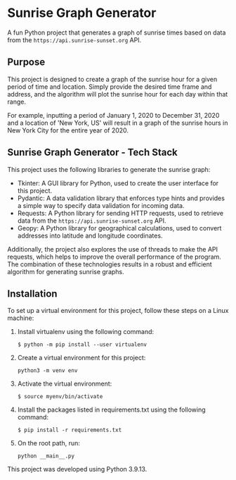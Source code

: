 # Sunrise Graph Generator 
A fun Python project that generates a graph of sunrise times based on data from the `https://api.sunrise-sunset.org` API.

## Purpose
This project is designed to create a graph of the sunrise hour for a given period of time and location. Simply provide the desired time frame and address, and the algorithm will plot the sunrise hour for each day within that range.

For example, inputting a period of January 1, 2020 to December 31, 2020 and a location of 'New York, US' will result in a graph of the sunrise hours in New York City for the entire year of 2020.


## Sunrise Graph Generator - Tech Stack
This project uses the following libraries to generate the sunrise graph:

- Tkinter: A GUI library for Python, used to create the user interface for this project.
- Pydantic: A data validation library that enforces type hints and provides a simple way to specify data validation for incoming data.
- Requests: A Python library for sending HTTP requests, used to retrieve data from the `https://api.sunrise-sunset.org` API.
- Geopy: A Python library for geographical calculations, used to convert addresses into latitude and longitude coordinates.

Additionally, the project also explores the use of threads to make the API requests, which helps to improve the overall performance of the program. The combination of these technologies results in a robust and efficient algorithm for generating sunrise graphs.


## Installation
To set up a virtual environment for this project, follow these steps on a Linux machine:
1. Install virtualenv using the following command:

    ````
    $ python -m pip install --user virtualenv
2. Create a virtual environment for this project:
    ````
    python3 -m venv env
3. Activate the virtual environment:
    ````
    $ source myenv/bin/activate
4. Install the packages listed in requirements.txt using the following command:
    ````
    $ pip install -r requirements.txt
5. On the root path, run:
    ````
    python __main__.py

This project was developed using Python 3.9.13. 

